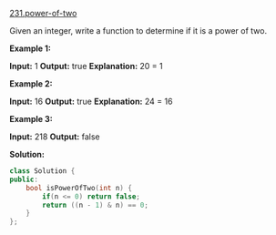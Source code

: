 [231.power-of-two](https://leetcode.com/problems/power-of-two/)  

Given an integer, write a function to determine if it is a power of two.

**Example 1:**

**Input:** 1
**Output:** true 
**Explanation:** 20 = 1

**Example 2:**

**Input:** 16
**Output:** true
**Explanation:** 24 = 16

**Example 3:**

**Input:** 218
**Output:** false  



**Solution:**  

```cpp
class Solution {
public:
    bool isPowerOfTwo(int n) {
        if(n <= 0) return false;
        return ((n - 1) & n) == 0;
    }
};
```
      